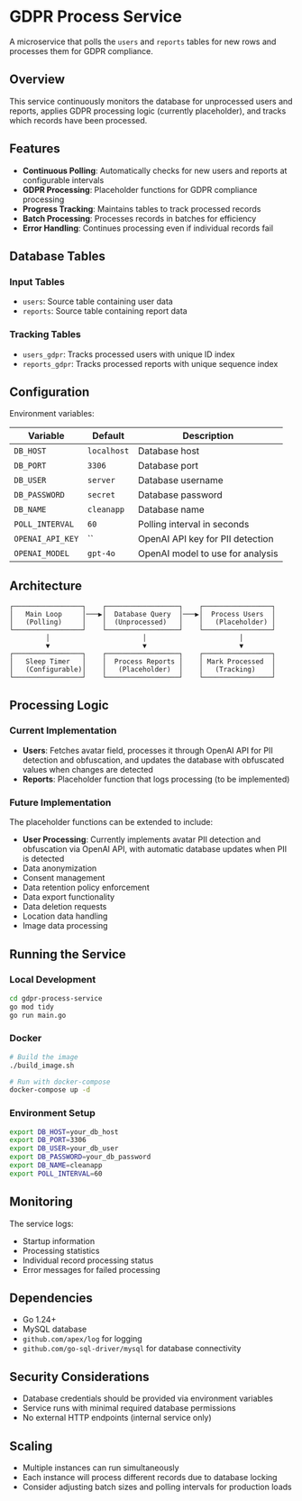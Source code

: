 # GDPR Process Service

A microservice that polls the `users` and `reports` tables for new rows and processes them for GDPR compliance.

## Overview

This service continuously monitors the database for unprocessed users and reports, applies GDPR processing logic (currently placeholder), and tracks which records have been processed.

## Features

- **Continuous Polling**: Automatically checks for new users and reports at configurable intervals
- **GDPR Processing**: Placeholder functions for GDPR compliance processing
- **Progress Tracking**: Maintains tables to track processed records
- **Batch Processing**: Processes records in batches for efficiency
- **Error Handling**: Continues processing even if individual records fail

## Database Tables

### Input Tables
- `users`: Source table containing user data
- `reports`: Source table containing report data

### Tracking Tables
- `users_gdpr`: Tracks processed users with unique ID index
- `reports_gdpr`: Tracks processed reports with unique sequence index

## Configuration

Environment variables:

| Variable | Default | Description |
|----------|---------|-------------|
| `DB_HOST` | `localhost` | Database host |
| `DB_PORT` | `3306` | Database port |
| `DB_USER` | `server` | Database username |
| `DB_PASSWORD` | `secret` | Database password |
| `DB_NAME` | `cleanapp` | Database name |
| `POLL_INTERVAL` | `60` | Polling interval in seconds |
| `OPENAI_API_KEY` | `` | OpenAI API key for PII detection |
| `OPENAI_MODEL` | `gpt-4o` | OpenAI model to use for analysis |

## Architecture

```
┌─────────────────┐    ┌──────────────────┐    ┌─────────────────┐
│   Main Loop     │───▶│  Database Query  │───▶│  Process Users  │
│   (Polling)     │    │  (Unprocessed)   │    │   (Placeholder) │
└─────────────────┘    └──────────────────┘    └─────────────────┘
         │                       │                       │
         ▼                       ▼                       ▼
┌─────────────────┐    ┌──────────────────┐    ┌─────────────────┐
│   Sleep Timer   │    │  Process Reports │    │ Mark Processed  │
│   (Configurable)│    │   (Placeholder)  │    │   (Tracking)    │
└─────────────────┘    └──────────────────┘    └─────────────────┘
```

## Processing Logic

### Current Implementation
- **Users**: Fetches avatar field, processes it through OpenAI API for PII detection and obfuscation, and updates the database with obfuscated values when changes are detected
- **Reports**: Placeholder function that logs processing (to be implemented)

### Future Implementation
The placeholder functions can be extended to include:
- **User Processing**: Currently implements avatar PII detection and obfuscation via OpenAI API, with automatic database updates when PII is detected
- Data anonymization
- Consent management
- Data retention policy enforcement
- Data export functionality
- Data deletion requests
- Location data handling
- Image data processing

## Running the Service

### Local Development
```bash
cd gdpr-process-service
go mod tidy
go run main.go
```

### Docker
```bash
# Build the image
./build_image.sh

# Run with docker-compose
docker-compose up -d
```

### Environment Setup
```bash
export DB_HOST=your_db_host
export DB_PORT=3306
export DB_USER=your_db_user
export DB_PASSWORD=your_db_password
export DB_NAME=cleanapp
export POLL_INTERVAL=60
```

## Monitoring

The service logs:
- Startup information
- Processing statistics
- Individual record processing status
- Error messages for failed processing

## Dependencies

- Go 1.24+
- MySQL database
- `github.com/apex/log` for logging
- `github.com/go-sql-driver/mysql` for database connectivity

## Security Considerations

- Database credentials should be provided via environment variables
- Service runs with minimal required database permissions
- No external HTTP endpoints (internal service only)

## Scaling

- Multiple instances can run simultaneously
- Each instance will process different records due to database locking
- Consider adjusting batch sizes and polling intervals for production loads
